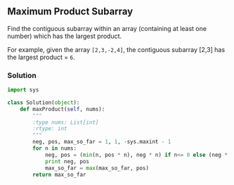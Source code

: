 ## Maximum Product Subarray

Find the contiguous subarray within an array (containing at least one number) which has the largest product.

For example, given the array `[2,3,-2,4]`,
the contiguous subarray [2,3] has the largest product = `6`.

### Solution

```python
import sys

class Solution(object):
    def maxProduct(self, nums):
        """
        :type nums: List[int]
        :rtype: int
        """
        neg, pos, max_so_far = 1, 1, -sys.maxint - 1
        for n in nums:
            neg, pos = (min(n, pos * n), neg * n) if n<= 0 else (neg * n, max(pos * n, n))
            print neg, pos
            max_so_far = max(max_so_far, pos)
        return max_so_far

```
